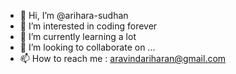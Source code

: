 - 👋 Hi, I’m @arihara-sudhan
- 👀 I’m interested in coding forever
- 🌱 I’m currently learning a lot
- 💞️ I’m looking to collaborate on ...
- 📫 How to reach me : aravindariharan@gmail.com

<!---
arihara-sudhan/arihara-sudhan is a ✨ special ✨ repository because its `README.md` (this file) appears on your GitHub profile.
You can click the Preview link to take a look at your changes.
--->
